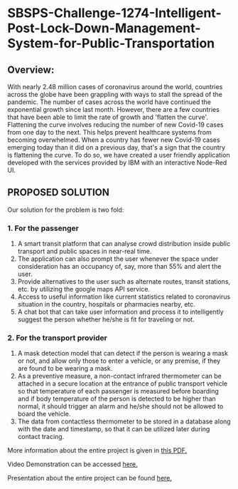 # SBSPS-Challenge-1274-Intelligent-Post-Lock-Down-Management-System-for-Public-Transportation
## Overview:

With nearly 2.48 million cases of coronavirus around the world, countries across the globe have been grappling with ways to stall the spread of the pandemic. The number of cases across the world have continued the exponential growth since last month. However, there are a few countries that have been able to limit the rate of growth and 'flatten the curve'. Flattening the curve involves reducing the number of new Covid-19 cases from one day to the next. This helps prevent healthcare systems from becoming overwhelmed. When a country has fewer new Covid-19 cases emerging today than it did on a previous day, that's a sign that the country is flattening the curve. To do so, we have created a user friendly application developed with the services provided by IBM with an interactive Node-Red UI.

## PROPOSED SOLUTION
Our solution for the problem is two fold:
### 1. For the passenger
1. A smart transit platform that can analyse crowd distribution inside public transport and public spaces in near-real time. 
2. The application can also prompt the user whenever the space under consideration has an occupancy of, say, more than 55% and alert the user. 
3. Provide alternatives to the user such as alternate routes, transit stations, etc. by utilizing the google maps API service.
4. Access to useful information like current statistics related to coronavirus situation in the country, hospitals or pharmacies nearby, etc.
5. A chat bot that can take user information and process it to intelligently suggest the person whether he/she is fit for traveling or not.

### 2. For the transport provider
1. A mask detection model that can detect if the person is wearing a mask or not, and allow only those to enter a vehicle, or any premise, if they are found to be wearing a mask.
2. As a preventive measure, a non-contact infrared thermometer can be attached in a secure location at the entrance of public transport vehicle so that temperature of each passenger is measured before boarding and if body temperature of the person is detected to be higher than normal, it should trigger an alarm and he/she should not be allowed to board the vehicle. 
3. The data from contactless thermometer to be stored in a database along with the date and timestamp, so that it can be utilized later during contact tracing.

More information about the entire project is given in [this PDF.](https://github.com/SmartPracticeschool/SBSPS-Challenge-1274-Intelligent-Post-Lock-Down-Management-System-for-Public-Transportation/blob/master/PROJECT%20REPORT.pdf)

Video Demonstration can be accessed [here.](https://drive.google.com/file/d/13FU9IWsJSWjWfCLxF35TVe7Cc-bEMkNS/view?usp=sharing)

Presentation about the entire project can be found [here.](https://github.com/SmartPracticeschool/SBSPS-Challenge-1274-Intelligent-Post-Lock-Down-Management-System-for-Public-Transportation/blob/master/IBMHACK.pptx)


